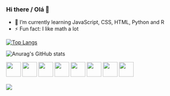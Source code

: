 ### Hi there / Olá 👋


<!-- - 🔭 I’m currently working on -->
- 🌱 I’m currently learning JavaScript, CSS, HTML, Python and R
- ⚡ Fun fact: I like math a lot

<div>

[![Top Langs](https://github-readme-stats.vercel.app/api/top-langs/?username=RichardSousa00&layout=compact)](https://github.com/anuraghazra/github-readme-stats)
  
![Anurag's GitHub stats](https://github-readme-stats.vercel.app/api?username=RichardSousa00&show_icons=true&theme=tokyonight&include_all_commits=true)

</div>

<div style='display: inline_block'>
  <img  height="40" width="40" src="https://cdn.jsdelivr.net/gh/devicons/devicon/icons/python/python-original.svg" />
  <img height="40" width="40" src="https://cdn.jsdelivr.net/gh/devicons/devicon/icons/react/react-original.svg" />
  <img  height="40" width="40" src="https://cdn.jsdelivr.net/gh/devicons/devicon/icons/javascript/javascript-original.svg" />
  <img  height="40" width="40" src="https://cdn.jsdelivr.net/gh/devicons/devicon/icons/html5/html5-original.svg" />
  <img  height="40" width="40" src="https://cdn.jsdelivr.net/gh/devicons/devicon/icons/css3/css3-original.svg" />
  <img  height="40" width="40" src="https://cdn.jsdelivr.net/gh/devicons/devicon/icons/r/r-original.svg" />
  <img height="40" width="40" src="https://cdn.jsdelivr.net/gh/devicons/devicon/icons/rstudio/rstudio-original.svg" />
  <img height="40" width="40" src="https://cdn.icon-icons.com/icons2/1381/PNG/512/octave_94226.png"/>
</div>
<br>
<a href= 'https://www.linkedin.com/in/richard-sousa-antunes-36b7901a6/'>
  <img src='https://img.shields.io/badge/LinkedIn-0077B5?style=for-the-badge&logo=linkedin&logoColor=white'>
</a>



